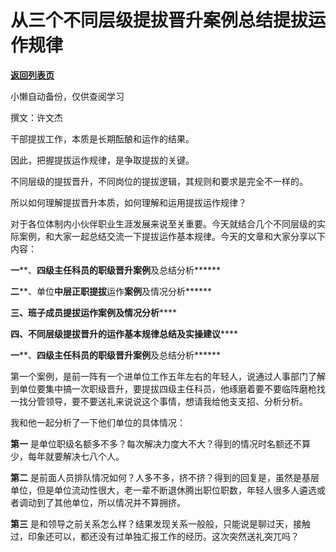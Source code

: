 # 从三个不同层级提拔晋升案例总结提拔运作规律

[**返回列表页**](/gzh/费曼的小茶馆)

小懒自动备份，仅供查阅学习

撰文：许文杰

干部提拔工作，本质是长期酝酿和运作的结果。

因此，把握提拔运作规律，是争取提拔的关键。

不同层级的提拔晋升，不同岗位的提拔逻辑，其规则和要求是完全不一样的。

所以如何理解提拔晋升本质，如何理解和运用提拔运作规律？

对于各位体制内小伙伴职业生涯发展来说至关重要。今天就结合几个不同层级的实际案例，和大家一起总结交流一下提拔运作基本规律。今天的文章和大家分享以下内容：

**一****、****四级主任科员的职级晋升案例****及总结分析******

**二****、单位****中层正职提拔****运作****案例****及情况分析******

**三、班子成员提拔运作案例及情况分析******

**四、不同层级提拔晋升的运作基本规律总结及实操建议******

**一****、****四级主任科员的职级晋升案例****及总结分析******

第一个案例，是前一阵有一个进单位工作五年左右的年轻人，说通过人事部门了解到单位要集中搞一次职级晋升，要提拔四级主任科员，他琢磨着要不要临阵磨枪找一找分管领导，要不要送礼来说说这个事情，想请我给他支支招、分析分析。

我和他一起分析了一下他们单位的具体情况：

**第一** 是单位职级名额多不多？每次解决力度大不大？得到的情况时名额还不算少，每年就要解决七八个人。

**第二**
是前面人员排队情况如何？人多不多，挤不挤？得到的回复是，虽然是基层单位，但是单位流动性很大，老一辈不断退休腾出职位职数，年轻人很多人遴选或者调动到了其他单位，所以情况并不算拥挤。

**第三** 是和领导之前关系怎么样？结果发现关系一般般，只能说是聊过天，接触过，印象还可以，都还没有过单独汇报工作的经历。这次突然送礼突兀吗？

